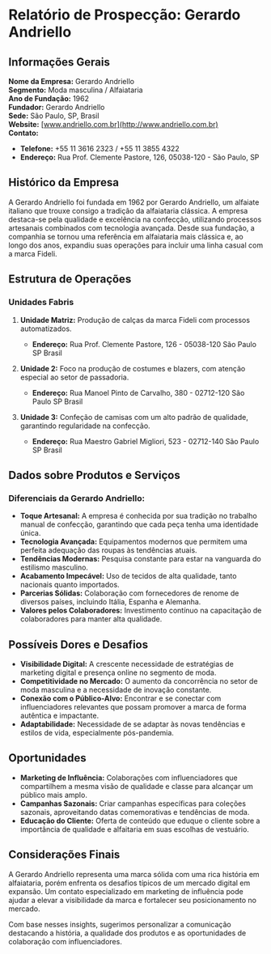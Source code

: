 # Relatório de Prospecção: Gerardo Andriello

## Informações Gerais

**Nome da Empresa:** Gerardo Andriello  
**Segmento:** Moda masculina / Alfaiataria  
**Ano de Fundação:** 1962  
**Fundador:** Gerardo Andriello  
**Sede:** São Paulo, SP, Brasil  
**Website:** [www.andriello.com.br](http://www.andriello.com.br)  
**Contato:**  
- **Telefone:** +55 11 3616 2323 / +55 11 3855 4322  
- **Endereço:** Rua Prof. Clemente Pastore, 126, 05038-120 - São Paulo, SP  

## Histórico da Empresa

A Gerardo Andriello foi fundada em 1962 por Gerardo Andriello, um alfaiate italiano que trouxe consigo a tradição da alfaiataria clássica. A empresa destaca-se pela qualidade e excelência na confecção, utilizando processos artesanais combinados com tecnologia avançada. Desde sua fundação, a companhia se tornou uma referência em alfaiataria mais clássica e, ao longo dos anos, expandiu suas operações para incluir uma linha casual com a marca Fideli.

## Estrutura de Operações

### Unidades Fabris
1. **Unidade Matriz:** Produção de calças da marca Fideli com processos automatizados.  
   - **Endereço:** Rua Prof. Clemente Pastore, 126 - 05038-120 São Paulo SP Brasil

2. **Unidade 2:** Foco na produção de costumes e blazers, com atenção especial ao setor de passadoria.  
   - **Endereço:** Rua Manoel Pinto de Carvalho, 380 - 02712-120 São Paulo SP Brasil

3. **Unidade 3:** Confeção de camisas com um alto padrão de qualidade, garantindo regularidade na confecção.  
   - **Endereço:** Rua Maestro Gabriel Migliori, 523 - 02712-140 São Paulo SP Brasil

## Dados sobre Produtos e Serviços

### Diferenciais da Gerardo Andriello:
- **Toque Artesanal:** A empresa é conhecida por sua tradição no trabalho manual de confecção, garantindo que cada peça tenha uma identidade única.
- **Tecnologia Avançada:** Equipamentos modernos que permitem uma perfeita adequação das roupas às tendências atuais.
- **Tendências Modernas:** Pesquisa constante para estar na vanguarda do estilismo masculino.
- **Acabamento Impecável:** Uso de tecidos de alta qualidade, tanto nacionais quanto importados.
- **Parcerias Sólidas:** Colaboração com fornecedores de renome de diversos países, incluindo Itália, Espanha e Alemanha.
- **Valores pelos Colaboradores:** Investimento contínuo na capacitação de colaboradores para manter alta qualidade.

## Possíveis Dores e Desafios

- **Visibilidade Digital:** A crescente necessidade de estratégias de marketing digital e presença online no segmento de moda.
- **Competitividade no Mercado:** O aumento da concorrência no setor de moda masculina e a necessidade de inovação constante.
- **Conexão com o Público-Alvo:** Encontrar e se conectar com influenciadores relevantes que possam promover a marca de forma autêntica e impactante.
- **Adaptabilidade:** Necessidade de se adaptar às novas tendências e estilos de vida, especialmente pós-pandemia.

## Oportunidades

- **Marketing de Influência:** Colaborações com influenciadores que compartilhem a mesma visão de qualidade e classe para alcançar um público mais amplo.
- **Campanhas Sazonais:** Criar campanhas específicas para coleções sazonais, aproveitando datas comemorativas e tendências de moda.
- **Educação do Cliente:** Oferta de conteúdo que eduque o cliente sobre a importância de qualidade e alfaitaria em suas escolhas de vestuário.

## Considerações Finais

A Gerardo Andriello representa uma marca sólida com uma rica história em alfaiataria, porém enfrenta os desafios típicos de um mercado digital em expansão. Um contato especializado em marketing de influência pode ajudar a elevar a visibilidade da marca e fortalecer seu posicionamento no mercado. 

Com base nesses insights, sugerimos personalizar a comunicação destacando a história, a qualidade dos produtos e as oportunidades de colaboração com influenciadores.